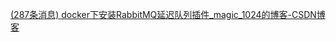 [(287条消息) docker下安装RabbitMQ延迟队列插件_magic_1024的博客-CSDN博客](https://blog.csdn.net/magic_1024/article/details/103840681)